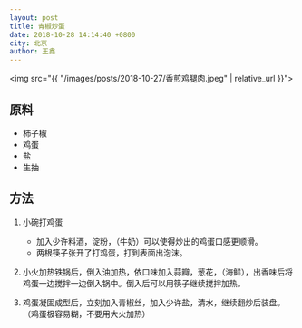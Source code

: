 ```yaml
---
layout: post
title: 青椒炒蛋
date: 2018-10-28 14:14:40 +0800
city: 北京
author: 王鑫
---
```


<img src="{{ "/images/posts/2018-10-27/香煎鸡腿肉.jpeg" | relative_url }}">

## 原料

* 柿子椒
* 鸡蛋
* 盐
* 生抽

## 方法

1. 小碗打鸡蛋

    * 加入少许料酒，淀粉，（牛奶）可以使得炒出的鸡蛋口感更顺滑。
    * 两根筷子张开了打鸡蛋，打到表面出泡沫。

2. 小火加热铁锅后，倒入油加热，依口味加入蒜瓣，葱花，（海鲜），出香味后将鸡蛋一边搅拌一边倒入锅中。倒入后可以用筷子继续搅拌加热。

3. 鸡蛋凝固成型后，立刻加入青椒丝，加入少许盐，清水，继续翻炒后装盘。（鸡蛋极容易糊，不要用大火加热）
